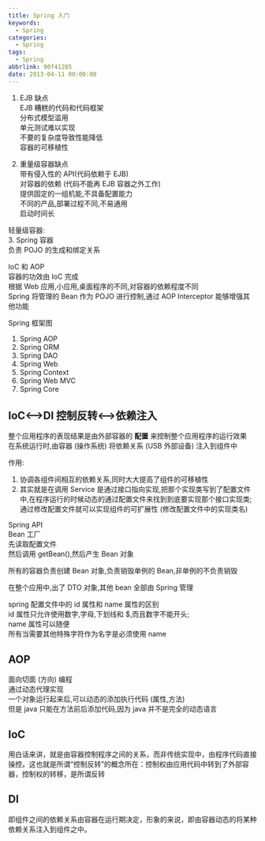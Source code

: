 ```yaml
---
title: Spring 入门
keywords:
  - Spring
categories:
  - Spring
tags:
  - Spring
abbrlink: 90f41285
date: 2013-04-11 00:00:00
---
```


1. EJB 缺点  
   EJB 糟糕的代码和代码框架  
   分布式模型滥用  
   单元测试难以实现  
   不要的复杂度导致性能降低  
   容器的可移植性

2. 重量级容器缺点  
   带有侵入性的 API(代码依赖于 EJB)  
   对容器的依赖 (代码不能再 EJB 容器之外工作)  
   提供固定的一组机能,不具备配置能力  
   不同的产品,部署过程不同,不易通用  
   启动时间长

轻量级容器:  
3. Spring 容器  
负责 POJO 的生成和绑定关系

IoC 和 AOP  
容器的功效由 IoC 完成  
根据 Web 应用,小应用,桌面程序的不同,对容器的依赖程度不同  
Spring 将管理的 Bean 作为 POJO 进行控制,通过 AOP Interceptor 能够增强其他功能

Spring 框架图

1. Spring AOP
2. Spring ORM
3. Spring DAO
4. Spring Web
5. Spring Context
6. Spring Web MVC
7. Spring Core

## IoC<-->DI 控制反转<-->依赖注入

整个应用程序的表现结果是由外部容器的 **配置** 来控制整个应用程序的运行效果  
在系统运行时,由容器 (操作系统) 将依赖关系 (USB 外部设备) 注入到组件中

作用:

1. 协调各组件间相互的依赖关系,同时大大提高了组件的可移植性
2. 其实就是在调用 Service 是通过接口指向实现,把那个实现类写到了配置文件中,在程序运行的时候动态的通过配置文件来找到到底要实现那个接口实现类; 通过修改配置文件就可以实现组件的可扩展性 (修改配置文件中的实现类名)

Spring API  
Bean 工厂  
先读取配置文件  
然后调用 getBean(),然后产生 Bean 对象

所有的容器负责创建 Bean 对象,负责销毁单例的 Bean,非单例的不负责销毁

在整个应用中,出了 DTO 对象,其他 bean 全部由 Spring 管理

spring 配置文件中的 id 属性和 name 属性的区别  
id 属性只允许使用数字,字母,下划线和 $,而且数字不能开头;  
name 属性可以随便  
所有当需要其他特殊字符作为名字是必须使用 name

## AOP

面向切面 (方向) 编程  
通过动态代理实现  
一个对象运行起来后,可以动态的添加执行代码 (属性,方法)  
但是 java 只能在方法前后添加代码,因为 java 并不是完全的动态语言

## IoC

用白话来讲，就是由容器控制程序之间的关系，而非传统实现中，由程序代码直接操控。这也就是所谓“控制反转”的概念所在：控制权由应用代码中转到了外部容器，控制权的转移，是所谓反转

## DI

即组件之间的依赖关系由容器在运行期决定，形象的来说，即由容器动态的将某种依赖关系注入到组件之中。
